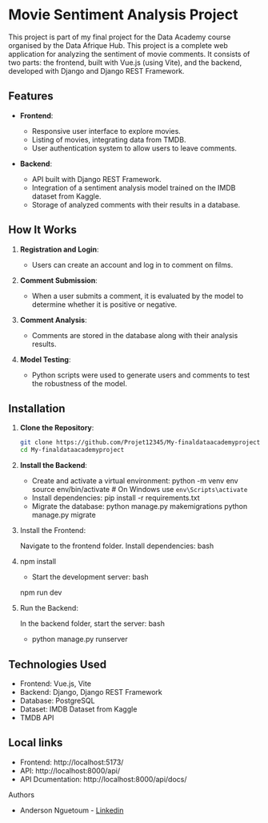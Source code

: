 # Movie Sentiment Analysis Project
This project is part of my final project for the Data Academy course organised by the Data Afrique Hub.
This project is a complete web application for analyzing the sentiment of movie comments. It consists of two parts: the frontend, built with Vue.js (using Vite), and the backend, developed with Django and Django REST Framework.

## Features

- **Frontend**:
  - Responsive user interface to explore movies.
  - Listing of movies, integrating data from TMDB.
  - User authentication system to allow users to leave comments.

- **Backend**:
  - API built with Django REST Framework.
  - Integration of a sentiment analysis model trained on the IMDB dataset from Kaggle.
  - Storage of analyzed comments with their results in a database.

## How It Works

1. **Registration and Login**:
   - Users can create an account and log in to comment on films.

2. **Comment Submission**:
   - When a user submits a comment, it is evaluated by the model to determine whether it is positive or negative.

3. **Comment Analysis**:
   - Comments are stored in the database along with their analysis results.

4. **Model Testing**:
   - Python scripts were used to generate users and comments to test the robustness of the model.

## Installation

1. **Clone the Repository**:
   ```bash
   git clone https://github.com/Projet12345/My-finaldataacademyproject.git
   cd My-finaldataacademyproject

2. **Install the Backend**:
    - Create and activate a virtual environment:
    python -m venv env
    source env/bin/activate  # On Windows use `env\Scripts\activate`
    - Install dependencies:
    pip install -r requirements.txt
    - Migrate the database:
    python manage.py makemigrations
    python manage.py migrate

3. Install the Frontend:

    Navigate to the frontend folder.
    Install dependencies:
    bash

3. npm install

   - Start the development server:
   bash

    npm run dev

4. Run the Backend:

    In the backend folder, start the server:
    bash

   - python manage.py runserver

## Technologies Used
   - Frontend: Vue.js, Vite
   - Backend: Django, Django REST Framework
   - Database: PostgreSQL
   - Dataset: IMDB Dataset from Kaggle
   - TMDB API
  
## Local links
   - Frontend: http://localhost:5173/
   - API: http://localhost:8000/api/
   - API Dcumentation: http://localhost:8000/api/docs/

Authors

   - Anderson Nguetoum - [Linkedin](https://www.linkedin.com/in/anderson-nguetoum-likeufack-b8888124a/)




